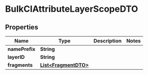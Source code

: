 

# BulkCIAttributeLayerScopeDTO


## Properties

| Name | Type | Description | Notes |
|------------ | ------------- | ------------- | -------------|
|**namePrefix** | **String** |  |  |
|**layerID** | **String** |  |  |
|**fragments** | [**List&lt;FragmentDTO&gt;**](FragmentDTO.md) |  |  |



